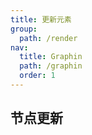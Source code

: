 ```yaml
---
title: 更新元素
group:
  path: /render
nav:
  title: Graphin
  path: /graphin
  order: 1
---
```


## 节点更新

<code src='./node.tsx'>
